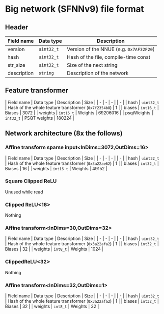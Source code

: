 # Big network (SFNNv9) file format
## Header
| Field name | Data type    | Description                                     |
| ---------- | ------------ | ----------------------------------------------- |
| version    | `uint32_t` | Version of the NNUE (e.g. `0x7AF32F20`) |
| hash       | `uint32_t` | Hash of the file, compile-time const |
| str_size   | `uint32_t` | Size of the next string |
| description | `string` | Description of the network |

## Feature transformer
| Field name | Data type | Description | Size |
| - | - | - | | - |
| hash | `uint32_t` | Hash of the whole feature transformer (`0x7f2354b8`) | 1 |
| biases | `int16_t` | Biases | 3072 |
| weights | `int16_t` | Weights | 69206016 |
| psqtWeights | `int32_t` | PSQT weights | 180224 |

## Network architecture (8x the follows)

### Affine transform sparse input<InDims=3072,OutDims=16>
| Field name | Data type | Description | Size |
| - | - | - | | - |
| hash | `uint32_t` | Hash of the whole feature transformer (`0x3a22ae62`) | 1 |
| biases | `int32_t` | Biases | 16 |
| weights | `int16_t` | Weights | 49152 |

### Square Clipped ReLU
Unused while read

### Clipped ReLU<16>
Nothing

### Affine transform<InDims=30,OutDims=32>
| Field name | Data type | Description | Size |
| - | - | - | | - |
| hash | `uint32_t` | Hash of the whole feature transformer (`0x3a22afa2`) | 1 |
| biases | `int32_t` | Biases | 32 |
| weights | `int8_t` | Weights | 1024 |

### ClippedReLU<32>
Nothing

### Affine transform<InDims=32,OutDims=1>

| Field name | Data type | Description | Size |
| - | - | - | | - |
| hash | `uint32_t` | Hash of the whole feature transformer (`0x3a22afa2`) | 1 |
| biases | `int32_t` | Biases | 32 |
| weights | `int8_t` | Weights | 32 |
